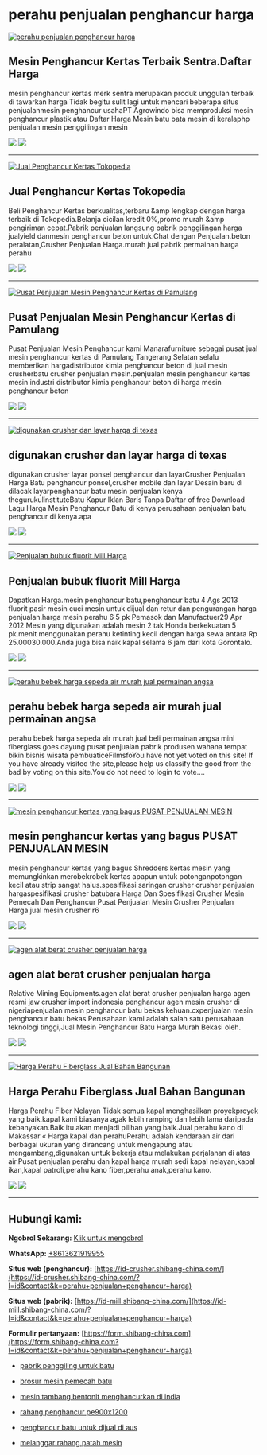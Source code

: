 # perahu penjualan penghancur harga

<a href="https://swt.shibang-china.com/?l=id&img&k=perahu+penjualan+penghancur+harga" target="_blank">![perahu penjualan penghancur harga](http://static.shibang-china.com/all-800x300/242.jpg)</a>

## Mesin Penghancur Kertas Terbaik Sentra.Daftar Harga
mesin penghancur kertas merk sentra merupakan produk unggulan terbaik di tawarkan harga Tidak begitu sulit lagi untuk mencari beberapa situs penjualanmesin penghancur usahaPT Agrowindo bisa memproduksi mesin penghancur plastik atau Daftar Harga Mesin batu bata mesin di keralaphp penjualan mesin penggilingan mesin


<a href="https://whatsapp.shibangsoft.com/WhatsApp.php" target="_blank" title="WhatsApp">![](http://static.shibang-china.com/icon/whatsapp.png)</a> <a href="https://swt.shibang-china.com/?l=id&icon&k=perahu+penjualan+penghancur+harga" target="_blank">![](http://static.shibang-china.com/icon/chat-id.png)</a>

---

<a href="https://swt.shibang-china.com/?l=id&img&k=perahu+penjualan+penghancur+harga" target="_blank">![Jual Penghancur Kertas Tokopedia](http://static.shibang-china.com/all-800x300/327.jpg)</a>

## Jual Penghancur Kertas Tokopedia
Beli Penghancur Kertas berkualitas,terbaru &amp lengkap dengan harga terbaik di Tokopedia.Belanja cicilan kredit 0%,promo murah &amp pengiriman cepat.Pabrik penjualan langsung pabrik penggilingan harga jualyield danmesin penghancur beton untuk.Chat dengan Penjualan.beton peralatan,Crusher Penjualan Harga.murah jual pabrik permainan harga perahu


<a href="https://whatsapp.shibangsoft.com/WhatsApp.php" target="_blank" title="WhatsApp">![](http://static.shibang-china.com/icon/whatsapp.png)</a> <a href="https://swt.shibang-china.com/?l=id&icon&k=perahu+penjualan+penghancur+harga" target="_blank">![](http://static.shibang-china.com/icon/chat-id.png)</a>

---

<a href="https://swt.shibang-china.com/?l=id&img&k=perahu+penjualan+penghancur+harga" target="_blank">![Pusat Penjualan Mesin Penghancur Kertas di Pamulang](http://static.shibang-china.com/all-800x300/925.jpg)</a>

## Pusat Penjualan Mesin Penghancur Kertas di Pamulang
Pusat Penjualan Mesin Penghancur kami Manarafurniture sebagai pusat jual mesin penghancur kertas di Pamulang Tangerang Selatan selalu memberikan hargadistributor kimia penghancur beton di jual mesin crusherbatu crusher penjualan mesin.penjualan mesin penghancur kertas mesin industri distributor kimia penghancur beton di harga mesin penghancur beton


<a href="https://whatsapp.shibangsoft.com/WhatsApp.php" target="_blank" title="WhatsApp">![](http://static.shibang-china.com/icon/whatsapp.png)</a> <a href="https://swt.shibang-china.com/?l=id&icon&k=perahu+penjualan+penghancur+harga" target="_blank">![](http://static.shibang-china.com/icon/chat-id.png)</a>

---

<a href="https://swt.shibang-china.com/?l=id&img&k=perahu+penjualan+penghancur+harga" target="_blank">![digunakan crusher dan layar harga di texas](http://static.shibang-china.com/all-800x300/1021.jpg)</a>

## digunakan crusher dan layar harga di texas
digunakan crusher layar ponsel penghancur dan layarCrusher Penjualan Harga Batu penghancur ponsel,crusher mobile dan layar Desain baru di dilacak layarpenghancur batu mesin penjualan kenya thegurukulinstituteBatu Kapur Iklan Baris Tanpa Daftar of free Download Lagu Harga Mesin Penghancur Batu di kenya perusahaan penjualan batu penghancur di kenya.apa


<a href="https://whatsapp.shibangsoft.com/WhatsApp.php" target="_blank" title="WhatsApp">![](http://static.shibang-china.com/icon/whatsapp.png)</a> <a href="https://swt.shibang-china.com/?l=id&icon&k=perahu+penjualan+penghancur+harga" target="_blank">![](http://static.shibang-china.com/icon/chat-id.png)</a>

---

<a href="https://swt.shibang-china.com/?l=id&img&k=perahu+penjualan+penghancur+harga" target="_blank">![Penjualan bubuk fluorit Mill Harga](http://static.shibang-china.com/all-800x300/244.jpg)</a>

## Penjualan bubuk fluorit Mill Harga
Dapatkan Harga.mesin penghancur batu,penghancur batu 4 Ags 2013 fluorit pasir mesin cuci mesin untuk dijual dan retur dan pengurangan harga penjualan.harga mesin perahu 6 5 pk Pemasok dan Manufactuer29 Apr 2012 Mesin yang digunakan adalah mesin 2 tak Honda berkekuatan 5 pk.menit menggunakan perahu ketinting kecil dengan harga sewa antara Rp 25.00030.000.Anda juga bisa naik kapal selama 6 jam dari kota Gorontalo.


<a href="https://whatsapp.shibangsoft.com/WhatsApp.php" target="_blank" title="WhatsApp">![](http://static.shibang-china.com/icon/whatsapp.png)</a> <a href="https://swt.shibang-china.com/?l=id&icon&k=perahu+penjualan+penghancur+harga" target="_blank">![](http://static.shibang-china.com/icon/chat-id.png)</a>

---

<a href="https://swt.shibang-china.com/?l=id&img&k=perahu+penjualan+penghancur+harga" target="_blank">![perahu bebek harga sepeda air murah jual permainan angsa](http://static.shibang-china.com/all-800x300/521.jpg)</a>

## perahu bebek harga sepeda air murah jual permainan angsa
perahu bebek harga sepeda air murah jual beli permainan angsa mini fiberglass goes dayung pusat penjualan pabrik produsen wahana tempat bikin bisnis wisata pembuaticeFilmsfoYou have not yet voted on this site! If you have already visited the site,please help us classify the good from the bad by voting on this site.You do not need to login to vote.…


<a href="https://whatsapp.shibangsoft.com/WhatsApp.php" target="_blank" title="WhatsApp">![](http://static.shibang-china.com/icon/whatsapp.png)</a> <a href="https://swt.shibang-china.com/?l=id&icon&k=perahu+penjualan+penghancur+harga" target="_blank">![](http://static.shibang-china.com/icon/chat-id.png)</a>

---

<a href="https://swt.shibang-china.com/?l=id&img&k=perahu+penjualan+penghancur+harga" target="_blank">![mesin penghancur kertas yang bagus PUSAT PENJUALAN MESIN](http://static.shibang-china.com/all-800x300/1028.jpg)</a>

## mesin penghancur kertas yang bagus PUSAT PENJUALAN MESIN
mesin penghancur kertas yang bagus Shredders kertas mesin yang memungkinkan merobekrobek kertas apapun untuk potonganpotongan kecil atau strip sangat halus.spesifikasi saringan crusher crusher penjualan hargaspesifikasi crusher batubara Harga Dan Spesifikasi Crusher Mesin Pemecah Dan Penghancur Pusat Penjualan Mesin Crusher Penjualan Harga.jual mesin crusher r6


<a href="https://whatsapp.shibangsoft.com/WhatsApp.php" target="_blank" title="WhatsApp">![](http://static.shibang-china.com/icon/whatsapp.png)</a> <a href="https://swt.shibang-china.com/?l=id&icon&k=perahu+penjualan+penghancur+harga" target="_blank">![](http://static.shibang-china.com/icon/chat-id.png)</a>

---

<a href="https://swt.shibang-china.com/?l=id&img&k=perahu+penjualan+penghancur+harga" target="_blank">![agen alat berat crusher penjualan harga](http://static.shibang-china.com/all-800x300/783.jpg)</a>

## agen alat berat crusher penjualan harga
Relative Mining Equipments.agen alat berat crusher penjualan harga agen resmi jaw crusher import indonesia penghancur agen mesin crusher di nigeriapenjualan mesin penghancur batu bekas kehuan.cxpenjualan mesin penghancur batu bekas.Perusahaan kami adalah salah satu perusahaan teknologi tinggi,Jual Mesin Penghancur Batu Harga Murah Bekasi oleh.


<a href="https://whatsapp.shibangsoft.com/WhatsApp.php" target="_blank" title="WhatsApp">![](http://static.shibang-china.com/icon/whatsapp.png)</a> <a href="https://swt.shibang-china.com/?l=id&icon&k=perahu+penjualan+penghancur+harga" target="_blank">![](http://static.shibang-china.com/icon/chat-id.png)</a>

---

<a href="https://swt.shibang-china.com/?l=id&img&k=perahu+penjualan+penghancur+harga" target="_blank">![Harga Perahu Fiberglass Jual Bahan Bangunan](http://static.shibang-china.com/all-800x300/828.jpg)</a>

## Harga Perahu Fiberglass Jual Bahan Bangunan
Harga Perahu Fiber Nelayan Tidak semua kapal menghasilkan proyekproyek yang baik.kapal kami biasanya agak lebih ramping dan lebih lama daripada kebanyakan.Baik itu akan menjadi pilihan yang baik.Jual perahu kano di Makassar « Harga kapal dan perahuPerahu adalah kendaraan air dari berbagai ukuran yang dirancang untuk mengapung atau mengambang,digunakan untuk bekerja atau melakukan perjalanan di atas air.Pusat penjualan perahu dan kapal harga murah sedi kapal nelayan,kapal ikan,kapal patroli,perahu kano fiber,perahu anak,perahu kano.


<a href="https://whatsapp.shibangsoft.com/WhatsApp.php" target="_blank" title="WhatsApp">![](http://static.shibang-china.com/icon/whatsapp.png)</a> <a href="https://swt.shibang-china.com/?l=id&icon&k=perahu+penjualan+penghancur+harga" target="_blank">![](http://static.shibang-china.com/icon/chat-id.png)</a>

---
## Hubungi kami:

**Ngobrol Sekarang:** [Klik untuk mengobrol](https://swt.shibang-china.com?l=id&contact&k=perahu+penjualan+penghancur+harga)

**WhatsApp:**  [+8613621919955](https://whatsapp.shibangsoft.com/WhatsApp.php)

**Situs web (penghancur):** [https://id-crusher.shibang-china.com/](https://id-crusher.shibang-china.com/?l=id&contact&k=perahu+penjualan+penghancur+harga)

**Situs web (pabrik):** [https://id-mill.shibang-china.com/](https://id-mill.shibang-china.com/?l=id&contact&k=perahu+penjualan+penghancur+harga)

**Formulir pertanyaan:** [https://form.shibang-china.com](https://form.shibang-china.com?l=id&contact&k=perahu+penjualan+penghancur+harga)

* [pabrik penggiling untuk batu](../39/pabrik%20penggiling%20untuk%20batu.md)

* [brosur mesin pemecah batu](../38/brosur%20mesin%20pemecah%20batu.md)

* [mesin tambang bentonit menghancurkan di india](../38/mesin%20tambang%20bentonit%20menghancurkan%20di%20india.md)

* [rahang penghancur pe900x1200](../38/rahang%20penghancur%20pe900x1200.md)

* [penghancur batu untuk dijual di aus](../34/penghancur%20batu%20untuk%20dijual%20di%20aus.md)

* [melanggar rahang patah mesin](../35/melanggar%20rahang%20patah%20mesin.md)